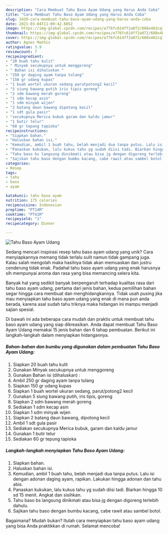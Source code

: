 ```yaml
---
description: "Cara Membuat Tahu Baso Ayam Udang yang Harus Anda Coba"
title: "Cara Membuat Tahu Baso Ayam Udang yang Harus Anda Coba"
slug: 3420-cara-membuat-tahu-baso-ayam-udang-yang-harus-anda-coba
date: 2021-03-04T11:09:42.605Z
image: https://img-global.cpcdn.com/recipes/e776fc614ff2a072/680x482cq70/tahu-baso-ayam-udang-foto-resep-utama.jpg
thumbnail: https://img-global.cpcdn.com/recipes/e776fc614ff2a072/680x482cq70/tahu-baso-ayam-udang-foto-resep-utama.jpg
cover: https://img-global.cpcdn.com/recipes/e776fc614ff2a072/680x482cq70/tahu-baso-ayam-udang-foto-resep-utama.jpg
author: Agnes Mathis
ratingvalue: 3.9
reviewcount: 7
recipeingredient:
- "20 buah tahu kulit"
- " Minyak secukupnya untuk menggoreng"
- " Bahan isi dihaluskan "
- "250 gr daging ayam tanpa tulang"
- "150 gr udang kupas"
- "1 buah wortel ukuran sedang parutpotong2 kecil"
- "5 siung bawang putih iris tipis goreng"
- "2 sdm bawang merah goreng"
- "1 sdm kecap asin"
- "1 sdm minyak wijen"
- "2 batang daun bawang dipotong kecil"
- "1 sdt gula pasir"
- "secukupnya Merica bubuk garam dan kaldu jamur"
- "1 butir telur"
- "60 gr tepung tapioka"
recipeinstructions:
- "Siapkan bahan."
- "Haluskan bahan isi."
- "Kemudian, ambil 1 buah tahu, belah menjadi dua tanpa putus. Lalu isi dengan adonan daging ayam, rapikan. Lakukan hingga adonan dan tahu abis."
- "Panaskan kukukan, lalu kukus tahu yg sudah diisi tadi. Biarkan hingga 10 sd 15 menit. Angkat dan sisihkan."
- "Tahu baso bs langsung dinikmati atau bisa jg dengan digoreng terlebih dahulu."
- "Sajikan tahu baso dengan bumbu kacang, cabe rawit atau sambel botol."
categories:
- Resep
tags:
- tahu
- baso
- ayam

katakunci: tahu baso ayam 
nutrition: 175 calories
recipecuisine: Indonesian
preptime: "PT14M"
cooktime: "PT41M"
recipeyield: "1"
recipecategory: Dinner

---
```



![Tahu Baso Ayam Udang](https://img-global.cpcdn.com/recipes/e776fc614ff2a072/680x482cq70/tahu-baso-ayam-udang-foto-resep-utama.jpg)

Sedang mencari inspirasi resep tahu baso ayam udang yang unik? Cara menyiapkannya memang tidak terlalu sulit namun tidak gampang juga. Kalau salah mengolah maka hasilnya tidak akan memuaskan dan justru cenderung tidak enak. Padahal tahu baso ayam udang yang enak harusnya sih mempunyai aroma dan rasa yang bisa memancing selera kita.



Banyak hal yang sedikit banyak berpengaruh terhadap kualitas rasa dari tahu baso ayam udang, pertama dari jenis bahan, kedua pemilihan bahan segar hingga cara membuat dan menghidangkannya. Tidak usah pusing jika mau menyiapkan tahu baso ayam udang yang enak di mana pun anda berada, karena asal sudah tahu triknya maka hidangan ini mampu menjadi sajian spesial.


Di bawah ini ada beberapa cara mudah dan praktis untuk membuat tahu baso ayam udang yang siap dikreasikan. Anda dapat membuat Tahu Baso Ayam Udang memakai 15 jenis bahan dan 6 tahap pembuatan. Berikut ini langkah-langkah dalam menyiapkan hidangannya.

<!--inarticleads1-->

##### Bahan-bahan dan bumbu yang digunakan dalam pembuatan Tahu Baso Ayam Udang:

1. Siapkan 20 buah tahu kulit
1. Gunakan  Minyak secukupnya untuk menggoreng
1. Gunakan  Bahan isi (dihaluskan) :
1. Ambil 250 gr daging ayam tanpa tulang
1. Siapkan 150 gr udang kupas
1. Siapkan 1 buah wortel ukuran sedang, parut/potong2 kecil
1. Gunakan 5 siung bawang putih, iris tipis, goreng
1. Siapkan 2 sdm bawang merah goreng
1. Sediakan 1 sdm kecap asin
1. Siapkan 1 sdm minyak wijen
1. Siapkan 2 batang daun bawang, dipotong kecil
1. Ambil 1 sdt gula pasir
1. Sediakan secukupnya Merica bubuk, garam dan kaldu jamur
1. Gunakan 1 butir telur
1. Sediakan 60 gr tepung tapioka




<!--inarticleads2-->

##### Langkah-langkah menyiapkan Tahu Baso Ayam Udang:

1. Siapkan bahan.
1. Haluskan bahan isi.
1. Kemudian, ambil 1 buah tahu, belah menjadi dua tanpa putus. Lalu isi dengan adonan daging ayam, rapikan. Lakukan hingga adonan dan tahu abis.
1. Panaskan kukukan, lalu kukus tahu yg sudah diisi tadi. Biarkan hingga 10 sd 15 menit. Angkat dan sisihkan.
1. Tahu baso bs langsung dinikmati atau bisa jg dengan digoreng terlebih dahulu.
1. Sajikan tahu baso dengan bumbu kacang, cabe rawit atau sambel botol.




Bagaimana? Mudah bukan? Itulah cara menyiapkan tahu baso ayam udang yang bisa Anda praktikkan di rumah. Selamat mencoba!
